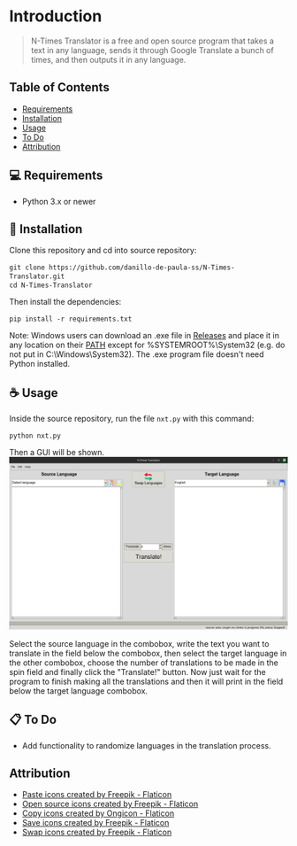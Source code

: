 # Introduction
> N-Times Translator is a free and open source program that takes a text in any language, sends it through Google Translate a bunch of times, and then outputs it in any language.

## Table of Contents
* [Requirements](#-requirements)
* [Installation](#-installation)
* [Usage](#-usage)
* [To Do](#-to-do)
* [Attribution](#attribution)

## 💻 Requirements
- Python 3.x or newer

## 🚀 Installation
Clone this repository and cd into source repository:
```
git clone https://github.com/danillo-de-paula-ss/N-Times-Translator.git
cd N-Times-Translator
```

Then install the dependencies:
```
pip install -r requirements.txt
```

Note: Windows users can download an .exe file in [Releases](https://github.com/danillo-de-paula-ss/N-Times-Translator/releases) and place it in any location on their [PATH](https://en.wikipedia.org/wiki/PATH_%28variable%29) except for %SYSTEMROOT%\System32 (e.g. do not put in C:\Windows\System32). The .exe program file doesn't need Python installed.

## ☕ Usage
Inside the source repository, run the file `nxt.py` with this command:
```
python nxt.py
```

Then a GUI will be shown.
![](examples/gui.png)

Select the source language in the combobox, write the text you want to translate in the field below the combobox, then select the target language in the other combobox, choose the number of translations to be made in the spin field and finally click the "Translate!" button.
Now just wait for the program to finish making all the translations and then it will print in the field below the target language combobox.

## 📋 To Do
* Add functionality to randomize languages ​​in the translation process.

## Attribution
* [Paste icons created by Freepik - Flaticon](https://www.flaticon.com/free-icons/paste)
* [Open source icons created by Freepik - Flaticon](https://www.flaticon.com/free-icons/open-source)
* [Copy icons created by Ongicon - Flaticon](https://www.flaticon.com/free-icons/copy)
* [Save icons created by Freepik - Flaticon](https://www.flaticon.com/free-icons/save)
* [Swap icons created by Freepik - Flaticon](https://www.flaticon.com/free-icons/swap)